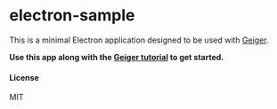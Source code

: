 # electron-sample

This is a minimal Electron application designed to be used with [Geiger](https://geiger.alabastertechnologies.com).

**Use this app along with the [Geiger tutorial](https://geiger.alabastertechnologies.com/getting-started) to get started.**

#### License

MIT

